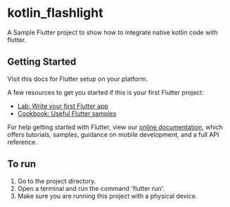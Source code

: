 # kotlin_flashlight

A Sample Flutter project to show how to integrate native kotlin code with flutter.

## Getting Started

Visit this docs for Flutter setup on your platform.

A few resources to get you started if this is your first Flutter project:

- [Lab: Write your first Flutter app](https://flutter.dev/docs/get-started/codelab)
- [Cookbook: Useful Flutter samples](https://flutter.dev/docs/cookbook)

For help getting started with Flutter, view our
[online documentation](https://flutter.dev/docs), which offers tutorials,
samples, guidance on mobile development, and a full API reference.

## To run

1. Go to the project directory.
2. Open a terminal and run the command 'flutter run'.
3. Make sure you are running this project with a physical device.
